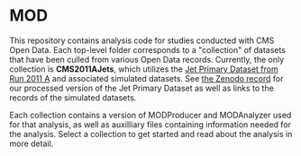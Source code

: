 # MOD

This repository contains analysis code for studies conducted with CMS Open Data. Each top-level folder corresponds to a "collection" of datasets that have been culled from various Open Data records. Currently, the only collection is **CMS2011AJets**, which utilizes the [Jet Primary Dataset from Run 2011 A](http://opendata.cern.ch/record/21) and associated simulated datasets. See [the Zenodo record](https://zenodo.org/record/3340205#.XV8GIJNKjUI) for our processed version of the Jet Primary Dataset as well as links to the records of the simulated datasets.

Each collection contains a version of MODProducer and MODAnalyzer used for that analysis, as well as auxilliary files containing information needed for the analysis. Select a collection to get started and read about the analysis in more detail.
